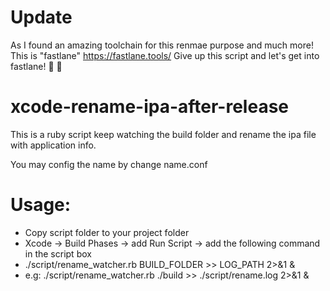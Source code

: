 # Update
As I found an amazing toolchain for this renmae purpose and much more!
This is "fastlane" https://fastlane.tools/
Give up this script and let's get into fastlane! 🌈 🤘

# xcode-rename-ipa-after-release
This is a ruby script keep watching the build folder and rename the ipa file with application info.

You may config the name by change name.conf

# Usage:
* Copy script folder to your project folder
* Xcode -> Build Phases -> add Run Script -> add the following command in the script box
* ./script/rename_watcher.rb BUILD_FOLDER >> LOG_PATH 2>&1 &
* e.g: ./script/rename_watcher.rb ./build >> ./script/rename.log 2>&1 &
